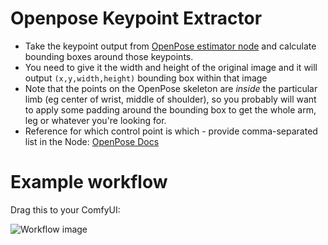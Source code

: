 # Openpose Keypoint Extractor
- Take the keypoint output from [OpenPose estimator node](https://github.com/Fannovel16/comfyui_controlnet_aux?tab=readme-ov-file#faces-and-poses-estimators) and calculate bounding boxes around those keypoints.
- You need to give it the width and height of the original image and it will output `(x,y,width,height)` bounding box within that image
- Note that the points on the OpenPose skeleton are *inside* the particular limb (eg center of wrist, middle of shoulder), so you probably will want to apply some padding around the bounding box to get the whole arm, leg or whatever you're looking for.
- Reference for which control point is which - provide comma-separated list in the Node: [OpenPose Docs](https://github.com/CMU-Perceptual-Computing-Lab/openpose/blob/master/doc/02_output.md)

# Example workflow

Drag this to your ComfyUI:

![Workflow image](workflow.png)
